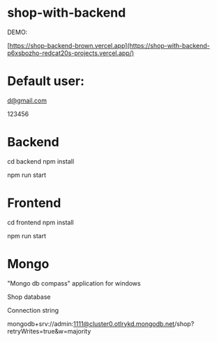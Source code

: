 
# shop-with-backend

DEMO:

[https://shop-backend-brown.vercel.app](https://shop-with-backend-p6xsbozho-redcat20s-projects.vercel.app/)

# Default user: 

d@gmail.com

123456

# Backend

cd backend
npm install 

npm run start

# Frontend

cd frontend 
npm install

npm run start

# Mongo

"Mongo db compass" application for windows

Shop database

Connection string

mongodb+srv://admin:1111@cluster0.otlrykd.mongodb.net/shop?retryWrites=true&w=majority
